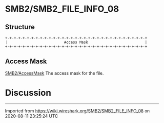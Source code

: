 # SMB2/SMB2\_FILE\_INFO\_08

## Structure

    +-+-+-+-+-+-+-+-+-+-+-+-+-+-+-+-+-+-+-+-+-+-+-+-+-+-+-+-+-+-+-+-+
    |                          Access Mask                          |
    +-+-+-+-+-+-+-+-+-+-+-+-+-+-+-+-+-+-+-+-+-+-+-+-+-+-+-+-+-+-+-+-+

## Access Mask

[SMB2/AccessMask](/SMB2/AccessMask) The access mask for the file.

# Discussion

---

Imported from https://wiki.wireshark.org/SMB2/SMB2_FILE_INFO_08 on 2020-08-11 23:25:24 UTC
